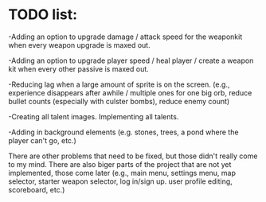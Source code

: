 # TODO list:

-Adding an option to upgrade damage / attack speed for the weaponkit when every weapon upgrade is maxed out.

-Adding an option to upgrade player speed / heal player / create a weapon kit when every other passive is maxed out.

-Reducing lag when a large amount of sprite is on the screen. (e.g., experience disappears after awhile / multiple ones for one big orb, reduce bullet counts (especially with culster bombs), reduce enemy count)

-Creating all talent images. Implementing all talents.

-Adding in background elements (e.g. stones, trees, a pond where the player can't go, etc.)


There are other problems that need to be fixed, but those didn't really come to my mind. There are also biger parts of the project that are not yet implemented, those come later (e.g., main menu, settings menu, map selector, starter weapon selector, log in/sign up. user profile editing, scoreboard, etc.)